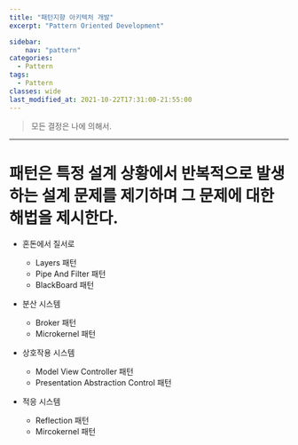 ```yaml
---
title: "패턴지향 아키텍처 개발"
excerpt: "Pattern Oriented Development"

sidebar:
    nav: "pattern"
categories:
  - Pattern
tags:
  - Pattern 
classes: wide
last_modified_at: 2021-10-22T17:31:00-21:55:00
---
```


> 모든 결정은 나에 의해서. 

***

# 패턴은 특정 설계 상황에서 반복적으로 발생하는 설계 문제를 제기하며 그 문제에 대한 해법을 제시한다. 

- 혼돈에서 질서로 
	- Layers 패턴 
	- Pipe And Filter 패턴 
	- BlackBoard 패턴 


- 분산 시스템 
	- Broker 패턴
	- Microkernel 패턴 

- 상호작용 시스템 
	- Model View Controller 패턴 
	- Presentation Abstraction Control 패턴

- 적응 시스템 
	- Reflection 패턴 
	- Mircokernel 패턴 